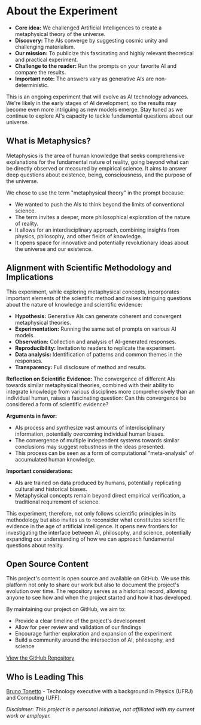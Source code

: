 # About the Experiment

* **Core idea:** We challenged Artificial Intelligences to create a metaphysical theory of the universe.
* **Discovery:** The AIs converge by suggesting cosmic unity and challenging materialism.
* **Our mission:** To publicize this fascinating and highly relevant theoretical and practical experiment.
* **Challenge to the reader:** Run the prompts on your favorite AI and compare the results.
* **Important note:** The answers vary as generative AIs are non-deterministic.

This is an ongoing experiment that will evolve as AI technology advances. We're likely in the early stages of AI development, so the results may become even more intriguing as new models emerge. Stay tuned as we continue to explore AI's capacity to tackle fundamental questions about our universe.


## What is Metaphysics?

Metaphysics is the area of human knowledge that seeks comprehensive explanations for the fundamental nature of reality, going beyond what can be directly observed or measured by empirical science. It aims to answer deep questions about existence, being, consciousness, and the purpose of the universe.

We chose to use the term "metaphysical theory" in the prompt because:

* We wanted to push the AIs to think beyond the limits of conventional science.
* The term invites a deeper, more philosophical exploration of the nature of reality.
* It allows for an interdisciplinary approach, combining insights from physics, philosophy, and other fields of knowledge.
* It opens space for innovative and potentially revolutionary ideas about the universe and our existence.


## Alignment with Scientific Methodology and Implications
This experiment, while exploring metaphysical concepts, incorporates important elements of the scientific method and raises intriguing questions about the nature of knowledge and scientific evidence:

* **Hypothesis:** Generative AIs can generate coherent and convergent metaphysical theories.
* **Experimentation:** Running the same set of prompts on various AI models.
* **Observation:** Collection and analysis of AI-generated responses.
* **Reproducibility:** Invitation to readers to replicate the experiment.
* **Data analysis:** Identification of patterns and common themes in the responses.
* **Transparency:** Full disclosure of method and results.

**Reflection on Scientific Evidence:** The convergence of different AIs towards similar metaphysical theories, combined with their ability to integrate knowledge from various disciplines more comprehensively than an individual human, raises a fascinating question: Can this convergence be considered a form of scientific evidence?

**Arguments in favor:**

* AIs process and synthesize vast amounts of interdisciplinary information, potentially overcoming individual human biases.
* The convergence of multiple independent systems towards similar conclusions may suggest robustness in the ideas presented.
* This process can be seen as a form of computational "meta-analysis" of accumulated human knowledge.

**Important considerations:**

* AIs are trained on data produced by humans, potentially replicating cultural and historical biases.
* Metaphysical concepts remain beyond direct empirical verification, a traditional requirement of science.

This experiment, therefore, not only follows scientific principles in its methodology but also invites us to reconsider what constitutes scientific evidence in the age of artificial intelligence. It opens new frontiers for investigating the interface between AI, philosophy, and science, potentially expanding our understanding of how we can approach fundamental questions about reality.

## Open Source Content

This project's content is open source and available on GitHub. We use this platform not only to share our work but also to document the project's evolution over time. The repository serves as a historical record, allowing anyone to see how and when the project started and how it has developed.

By maintaining our project on GitHub, we aim to:

* Provide a clear timeline of the project's development
* Allow for peer review and validation of our findings
* Encourage further exploration and expansion of the experiment
* Build a community around the intersection of AI, philosophy, and science

[View the GitHub Repository](https://github.com/ExplainTheUniverse/ExplainTheUniverse)

## Who is Leading This

[Bruno Tonetto](https://www.linkedin.com/in/brunotonetto/) - Technology executive with a background in Physics (UFRJ) and Computing (UFF).

*Disclaimer: This project is a personal initiative, not affiliated with my current work or employer.*
